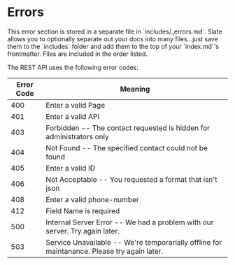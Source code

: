 # Errors

<aside class="notice">This error section is stored in a separate file in `includes/_errors.md`. Slate allows you to optionally separate out your docs into many files...just save them to the `includes` folder and add them to the top of your `index.md`'s frontmatter. Files are included in the order listed.</aside>

The REST API uses the following error codes:


Error Code | Meaning
---------- | -------
400 | Enter a valid Page
401 | Enter a valid API
403 | Forbidden -- The contact requested is hidden for administrators only
404 | Not Found -- The specified contact could not be found
405 | Enter a valid ID
406 | Not Acceptable -- You requested a format that isn't json
408 | Enter a valid phone-number
412 | Field Name is required
500 | Internal Server Error -- We had a problem with our server. Try again later.
503 | Service Unavailable -- We're temporarially offline for maintanance. Please try again later.